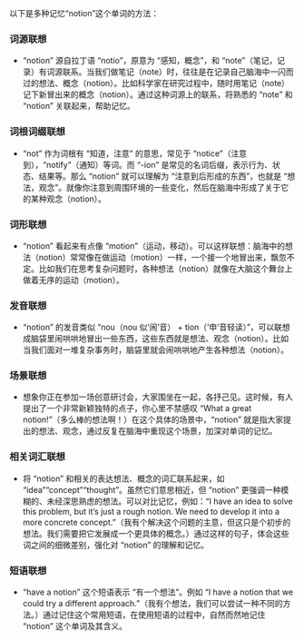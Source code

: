 以下是多种记忆“notion”这个单词的方法：

### 词源联想
 - “notion” 源自拉丁语 “notio”，原意为 “感知，概念”，和 “note”（笔记，记录）有词源联系。当我们做笔记（note）时，往往是在记录自己脑海中一闪而过的想法、概念（notion）。比如科学家在研究过程中，随时用笔记（note）记下新冒出来的概念（notion）。通过这种词源上的联系，将熟悉的 “note” 和 “notion” 关联起来，帮助记忆。

### 词根词缀联想
 - “not” 作为词根有 “知道，注意” 的意思，常见于 “notice”（注意到），“notify”（通知）等词。而 “-ion” 是常见的名词后缀，表示行为、状态、结果等。那么 “notion” 就可以理解为 “注意到后形成的东西”，也就是 “想法，观念”。就像你注意到周围环境的一些变化，然后在脑海中形成了关于它的某种观念（notion）。

### 词形联想
 - “notion” 看起来有点像 “motion”（运动，移动）。可以这样联想：脑海中的想法（notion）常常像在做运动（motion）一样，一个接一个地冒出来，飘忽不定。比如我们在思考复杂问题时，各种想法（notion）就像在大脑这个舞台上做着无序的运动（motion）。

### 发音联想
 - “notion” 的发音类似 “nou（nou 似‘闹’音） + tion（‘申’音轻读）”，可以联想成脑袋里闹哄哄地冒出一些东西，这些东西就是想法、观念（notion）。比如当我们面对一堆复杂事务时，脑袋里就会闹哄哄地产生各种想法（notion）。

### 场景联想
 - 想象你正在参加一场创意研讨会，大家围坐在一起，各抒己见。这时候，有人提出了一个非常新颖独特的点子，你心里不禁感叹 “What a great notion!”（多么棒的想法啊！）在这个具体的场景中，“notion” 就是指大家提出的想法、观念，通过反复在脑海中重现这个场景，加深对单词的记忆。

### 相关词汇联想
 - 将 “notion” 和相关的表达想法、概念的词汇联系起来，如 “idea”“concept”“thought”。虽然它们意思相近，但 “notion” 更强调一种模糊的、未经深思熟虑的想法。可以对比记忆，例如：“I have an idea to solve this problem, but it’s just a rough notion. We need to develop it into a more concrete concept.”（我有个解决这个问题的主意，但这只是个初步的想法。我们需要把它发展成一个更具体的概念。）通过这样的句子，体会这些词之间的细微差别，强化对 “notion” 的理解和记忆。

### 短语联想
 - “have a notion” 这个短语表示 “有一个想法”。例如 “I have a notion that we could try a different approach.”（我有个想法，我们可以尝试一种不同的方法。）通过记住这个常用短语，在使用短语的过程中，自然而然地记住 “notion” 这个单词及其含义。 